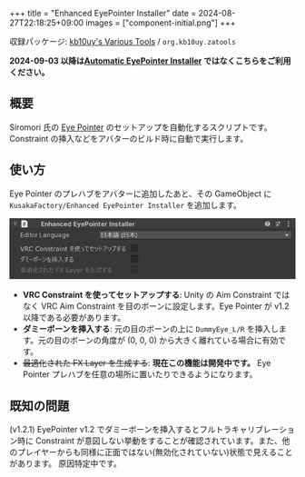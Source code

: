 +++
title = "Enhanced EyePointer Installer"
date = 2024-08-27T22:18:25+09:00
images = ["component-initial.png"]
+++

収録パッケージ: [kb10uy's Various Tools](https://github.com/kb10uy/kb10uy-zatools) / `org.kb10uy.zatools`

**2024-09-03 以降は[Automatic EyePointer Installer](https://github.com/kb10uy/eye-pointer-installer) ではなくこちらをご利用ください。**

## 概要

Siromori 氏の [Eye Pointer](https://booth.pm/ja/items/4742883) のセットアップを自動化するスクリプトです。
Constraint の挿入などをアバターのビルド時に自動で実行します。

## 使い方

Eye Pointer のプレハブをアバターに追加したあと、その GameObject に `KusakaFactory/Enhanced EyePointer Installer` を追加します。

![Component View](./component-initial.png?width=480px "コンポーネント追加直後の状態")

* **VRC Constraint を使ってセットアップする**: Unity の Aim Constraint ではなく VRC Aim Constraint を目のボーンに設定します。Eye Pointer が v1.2 以降である必要があります。
* **ダミーボーンを挿入する**: 元の目のボーンの上に `DummyEye_L/R` を挿入します。元の目のボーンの角度が (0, 0, 0) から大きく離れている場合に有効です。
* ~~最適化された FX Layer を生成する~~: **現在この機能は開発中です。** Eye Pointer プレハブを任意の場所に置いたりできるようになります。

## 既知の問題

(v1.2.1) EyePointer v1.2 でダミーボーンを挿入するとフルトラキャリブレーション時に Constraint が意図しない挙動をすることが確認されています。また、他のプレイヤーからも同様に正面ではない(無効化されていない)状態で見えることがあります。
原因特定中です。
